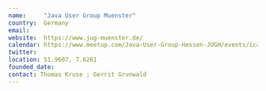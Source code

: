 ```yaml
---
name:     "Java User Group Muenster"
country:  Germany
email:  
website:  https://www.jug-muenster.de/
calendar: https://www.meetup.com/Java-User-Group-Hessen-JUGH/events/ical/
twitter:  
location: 51.9607, 7.6261
founded_date:
contact: Thomas Kruse ; Gerrit Grunwald 
---
```

